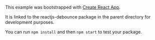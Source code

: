 This example was bootstrapped with [Create React App](https://github.com/facebook/create-react-app).

It is linked to the reactjs-debounce package in the parent directory for development purposes.

You can run `npm install` and then `npm start` to test your package.
